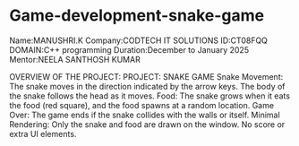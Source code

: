 # Game-development-snake-game

Name:MANUSHRI.K
Company:CODTECH IT SOLUTIONS
ID:CT08FQQ
DOMAIN:C++ programming 
Duration:December to January 2025
Mentor:NEELA SANTHOSH KUMAR

OVERVIEW OF THE PROJECT:
PROJECT: SNAKE GAME
Snake Movement: The snake moves in the direction indicated by the arrow keys. The body of the snake follows the head as it moves.
Food: The snake grows when it eats the food (red square), and the food spawns at a random location.
Game Over: The game ends if the snake collides with the walls or itself.
Minimal Rendering: Only the snake and food are drawn on the window. No score or extra UI elements.
